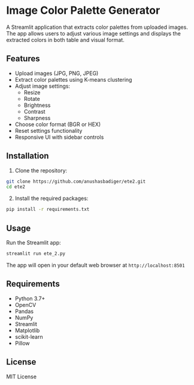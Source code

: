# Image Color Palette Generator

A Streamlit application that extracts color palettes from uploaded images. The app allows users to adjust various image settings and displays the extracted colors in both table and visual format.

## Features

- Upload images (JPG, PNG, JPEG)
- Extract color palettes using K-means clustering
- Adjust image settings:
  - Resize
  - Rotate
  - Brightness
  - Contrast
  - Sharpness
- Choose color format (BGR or HEX)
- Reset settings functionality
- Responsive UI with sidebar controls

## Installation

1. Clone the repository:
```bash
git clone https://github.com/anushasbadiger/ete2.git
cd ete2
```

2. Install the required packages:
```bash
pip install -r requirements.txt
```

## Usage

Run the Streamlit app:
```bash
streamlit run ete_2.py
```

The app will open in your default web browser at `http://localhost:8501`

## Requirements

- Python 3.7+
- OpenCV
- Pandas
- NumPy
- Streamlit
- Matplotlib
- scikit-learn
- Pillow

## License

MIT License 